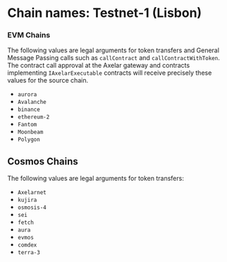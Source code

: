 # Chain names: Testnet-1 (Lisbon)

### EVM Chains

The following values are legal arguments for token transfers and General Message Passing calls such as `callContract` and `callContractWithToken`.
The contract call approval at the Axelar gateway and contracts implementing `IAxelarExecutable` contracts will receive precisely these values for the source chain.

- `aurora`
- `Avalanche`
- `binance`
- `ethereum-2`
- `Fantom`
- `Moonbeam`
- `Polygon`

## Cosmos Chains

The following values are legal arguments for token transfers:

- `Axelarnet`
- `kujira`
- `osmosis-4`
- `sei`
- `fetch`
- `aura`
- `evmos`
- `comdex`
- `terra-3`
